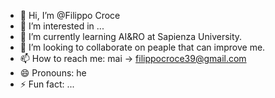 - 👋 Hi, I’m @Filippo Croce
- 👀 I’m interested in ...
- 🌱 I’m currently learning AI&RO at Sapienza University.
- 💞️ I’m looking to collaborate on peaple that can improve me.
- 📫 How to reach me: mai -> filippocroce39@gmail.com
- 😄 Pronouns: he
- ⚡ Fun fact: ...

<!---
FilippoCrc/FilippoCrc is a ✨ special ✨ repository because its `README.md` (this file) appears on your GitHub profile.
You can click the Preview link to take a look at your changes.
--->
